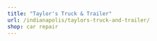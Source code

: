 ```yaml
---
title: "Taylor's Truck & Trailer"
url: /indianapolis/taylors-truck-and-trailer/
shop: car repair
---
```

